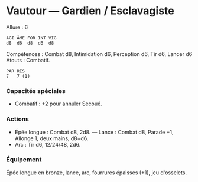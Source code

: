 # Vautour — Gardien / Esclavagiste

Allure : 6

	AGI	ÂME	FOR	INT	VIG
	d8	d6	d8	d6	d8

Compétences : Combat d8, Intimidation d6, Perception d6, Tir d6, Lancer d6
Atouts : Combatif.

	PAR	RES
	7	7 (1)

### Capacités spéciales
- Combatif : +2 pour annuler Secoué.

### Actions
- Épée longue : Combat d8, 2d8.
— Lance : Combat d8, Parade +1, Allonge 1, deux mains, d8+d6.
- Arc : Tir d6, 12/24/48, 2d6.

### Équipement
Épée longue en bronze, lance, arc, fourrures épaisses (+1), jeu d'osselets.
